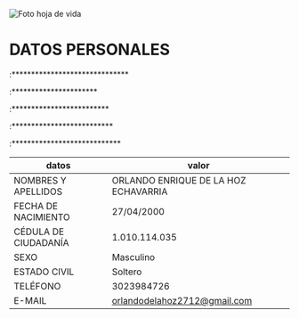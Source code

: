 ![Foto hoja de vida](C:\Users\Orlando\Documents\GitHub\proyecto-formativo-grupo2\tonykroos.jpg)

# DATOS PERSONALES



:******************************

:**********************

:************************* 

:************************** 

:****************************

| datos | valor |
|---|---|
| NOMBRES Y APELLIDOS | ORLANDO ENRIQUE DE LA HOZ ECHAVARRIA |
| FECHA DE NACIMIENTO | 27/04/2000 |
| CÉDULA DE CIUDADANÍA | 1.010.114.035 |
| SEXO | Masculino  |
| ESTADO CIVIL| Soltero  |
| TELÉFONO | 3023984726 |
| E-MAIL |orlandodelahoz2712@gmail.com |


